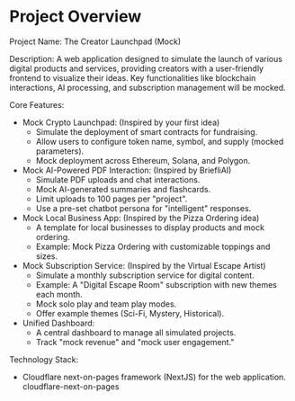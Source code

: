 # Project Overview

Project Name: The Creator Launchpad (Mock)

Description: A web application designed to simulate the launch of various digital products and services, providing creators with a user-friendly frontend to visualize their ideas. Key functionalities like blockchain interactions, AI processing, and subscription management will be mocked.

Core Features:

*   Mock Crypto Launchpad: (Inspired by your first idea)
    *   Simulate the deployment of smart contracts for fundraising.
    *   Allow users to configure token name, symbol, and supply (mocked parameters).
    *   Mock deployment across Ethereum, Solana, and Polygon.
*   Mock AI-Powered PDF Interaction: (Inspired by BriefliAI)
    *   Simulate PDF uploads and chat interactions.
    *   Mock AI-generated summaries and flashcards.
    *   Limit uploads to 100 pages per "project".
    *   Use a pre-set chatbot persona for "intelligent" responses.
*   Mock Local Business App: (Inspired by the Pizza Ordering idea)
    *   A template for local businesses to display products and mock ordering.
    *   Example: Mock Pizza Ordering with customizable toppings and sizes.
*   Mock Subscription Service: (Inspired by the Virtual Escape Artist)
    *   Simulate a monthly subscription service for digital content.
    *   Example: A "Digital Escape Room" subscription with new themes each month.
    *   Mock solo play and team play modes.
    *   Offer example themes (Sci-Fi, Mystery, Historical).
*   Unified Dashboard:
    *   A central dashboard to manage all simulated projects.
    *   Track "mock revenue" and "mock user engagement."

Technology Stack:
*   Cloudflare next-on-pages framework (NextJS) for the web application.
    <stack>cloudflare-next-on-pages</stack>